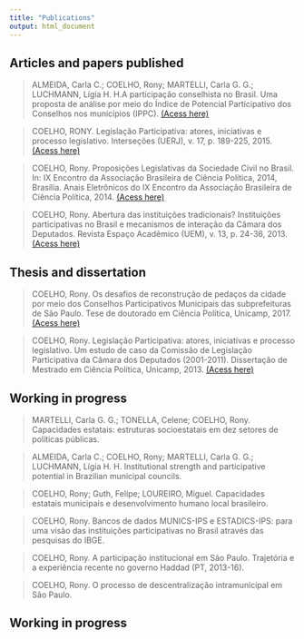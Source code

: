 ```yaml
---
title: "Publications"
output: html_document
---
```


## Articles and papers published

>   ALMEIDA, Carla C.; COELHO, Rony; MARTELLI, Carla G. G.;  LUCHMANN, Lígia H. H.A participação conselhista no Brasil. Uma proposta de análise por meio do Índice de Potencial Participativo dos Conselhos nos municípios (IPPC). [(Acess here)](https://pdpp2019.sinteseeventos.com.br/simposio/view?ID_SIMPOSIO=18)

>   COELHO, RONY. Legislação Participativa: atores, iniciativas e processo legislativo. Interseções (UERJ), v. 17, p. 189-225, 2015. [(Acess here)](https://www.e-publicacoes.uerj.br/index.php/intersecoes/article/view/18053)

>   COELHO, Rony. Proposições Legislativas da Sociedade Civil no Brasil. In: IX Encontro da Associação Brasileira de Ciência Política, 2014, Brasília. Anais Eletrônicos do IX Encontro da Associação Brasileira de Ciência Política, 2014. [(Acess here)](https://cienciapolitica.org.br/system/files/documentos/eventos/2017/03/proposicoes-legislativas-sociedade-civil-brasil-633.pdf)

> COELHO, Rony. Abertura das instituições tradicionais? Instituições participativas no Brasil e mecanismos de interação da Câmara dos Deputados. Revista Espaço Acadêmico (UEM), v. 13, p. 24-36, 2013. [(Acess here)](http://www.periodicos.uem.br/ojs/index.php/EspacoAcademico/article/view/21444)


## Thesis and dissertation

> COELHO, Rony. Os desafios de reconstrução de pedaços da cidade por meio dos Conselhos Participativos Municipais das subprefeituras de São Paulo. Tese de doutorado em Ciência Política, Unicamp, 2017. [(Acess here)](http://repositorio.unicamp.br/jspui/handle/REPOSIP/325552)

> COELHO, Rony. Legislação Participativa: atores, iniciativas e processo legislativo. Um estudo de caso da Comissão de Legislação Participativa da Câmara dos Deputados (2001-2011). Dissertação de Mestrado em Ciência Política, Unicamp, 2013. [(Acess here)](http://repositorio.unicamp.br/jspui/handle/REPOSIP/281730)

## Working in progress

> MARTELLI, Carla G. G.; TONELLA, Celene; COELHO, Rony. Capacidades estatais: estruturas socioestatais em dez setores de políticas públicas.

> ALMEIDA, Carla C.; COELHO, Rony; MARTELLI, Carla G. G.;  LUCHMANN, Lígia H. H. Institutional strength and participative potential in Brazilian municipal councils.

> COELHO, Rony; Guth, Felipe; LOUREIRO, Miguel. Capacidades estatais municipais e desenvolvimento humano local brasileiro.

> COELHO, Rony. Bancos de dados MUNICS-IPS e ESTADICS-IPS: para uma visão das instituições participativas no Brasil através das pesquisas do IBGE.

> COELHO, Rony. A participação institucional em São Paulo. Trajetória e a experiência recente no governo Haddad (PT, 2013-16).

> COELHO, Rony. O processo de descentralização intramunicipal em São Paulo.


## Working in progress
